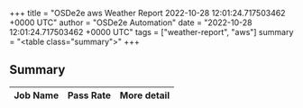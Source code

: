 +++
title = "OSDe2e aws Weather Report 2022-10-28 12:01:24.717503462 +0000 UTC"
author = "OSDe2e Automation"
date = "2022-10-28 12:01:24.717503462 +0000 UTC"
tags = ["weather-report", "aws"]
summary = "<table class=\"summary\"></table>"
+++
## Summary

| Job Name | Pass Rate | More detail |
|----------|-----------|-------------|




